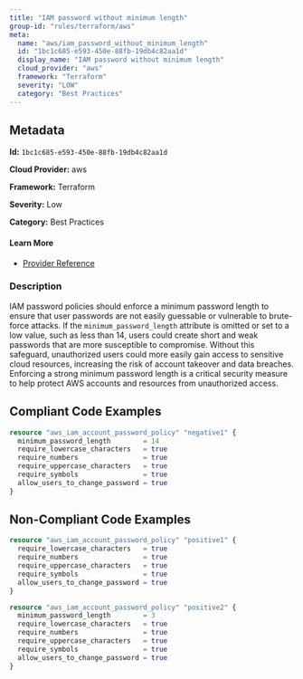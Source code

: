 ```yaml
---
title: "IAM password without minimum length"
group-id: "rules/terraform/aws"
meta:
  name: "aws/iam_password_without_minimum_length"
  id: "1bc1c685-e593-450e-88fb-19db4c82aa1d"
  display_name: "IAM password without minimum length"
  cloud_provider: "aws"
  framework: "Terraform"
  severity: "LOW"
  category: "Best Practices"
---
```

## Metadata

**Id:** `1bc1c685-e593-450e-88fb-19db4c82aa1d`

**Cloud Provider:** aws

**Framework:** Terraform

**Severity:** Low

**Category:** Best Practices

#### Learn More

 - [Provider Reference](https://registry.terraform.io/providers/hashicorp/aws/latest/docs/resources/iam_account_password_policy)

### Description

 IAM password policies should enforce a minimum password length to ensure that user passwords are not easily guessable or vulnerable to brute-force attacks. If the `minimum_password_length` attribute is omitted or set to a low value, such as less than 14, users could create short and weak passwords that are more susceptible to compromise. Without this safeguard, unauthorized users could more easily gain access to sensitive cloud resources, increasing the risk of account takeover and data breaches. Enforcing a strong minimum password length is a critical security measure to help protect AWS accounts and resources from unauthorized access.


## Compliant Code Examples
```terraform
resource "aws_iam_account_password_policy" "negative1" {
  minimum_password_length        = 14
  require_lowercase_characters   = true
  require_numbers                = true
  require_uppercase_characters   = true
  require_symbols                = true
  allow_users_to_change_password = true
}

```
## Non-Compliant Code Examples
```terraform
resource "aws_iam_account_password_policy" "positive1" {
  require_lowercase_characters   = true
  require_numbers                = true
  require_uppercase_characters   = true
  require_symbols                = true
  allow_users_to_change_password = true
}

resource "aws_iam_account_password_policy" "positive2" {
  minimum_password_length        = 3
  require_lowercase_characters   = true
  require_numbers                = true
  require_uppercase_characters   = true
  require_symbols                = true
  allow_users_to_change_password = true
}

```